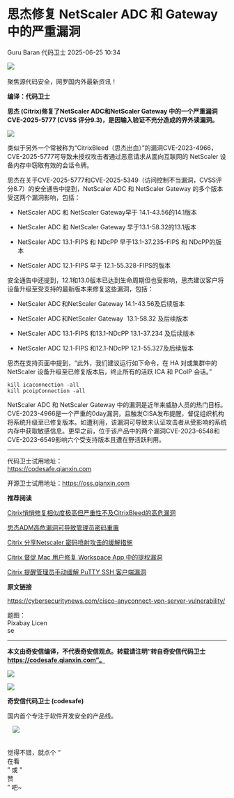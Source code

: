 #  思杰修复 NetScaler ADC 和 Gateway 中的严重漏洞  
Guru Baran  代码卫士   2025-06-25 10:34  
  
![](https://mmbiz.qpic.cn/mmbiz_gif/Az5ZsrEic9ot90z9etZLlU7OTaPOdibteeibJMMmbwc29aJlDOmUicibIRoLdcuEQjtHQ2qjVtZBt0M5eVbYoQzlHiaw/640?wx_fmt=gif "")  
    
聚焦源代码安全，网罗国内外最新资讯！  
  
**编译：代码卫士**  
  
**思杰 (Citrix)修复了NetScaler ADC和NetScaler Gateway 中的一个严重漏洞CVE-2025-5777 (CVSS 评分9.3)，是因输入验证不充分造成的界外读漏洞。**  
  
![](https://mmbiz.qpic.cn/mmbiz_png/oBANLWYScMQiaHEEicnHg2bcdILZy8TaZricm13JRT7SibiaWOnusGPFr8Yhj4nbDSbmv1ynV66yFzbvDZxOI7Npncg/640?wx_fmt=png&from=appmsg "")  
  
  
类似于另外一个常被称为“CitrixBleed（思杰出血）”的漏洞CVE-2023-4966，CVE-2025-5777可导致未授权攻击者通过恶意请求从面向互联网的 NetScaler 设备内存中窃取有效的会话令牌。  
  
思杰在关于CVE-2025-5777和CVE-2025-5349（访问控制不当漏洞，CVSS评分8.7）的安全通告中提到，NetScaler ADC 和 NetScaler Gateway 的多个版本受这两个漏洞影响，包括：  
  
- NetScaler ADC 和 NetScaler Gateway早于 14.1-43.56的14.1版本  
  
- NetScaler ADC 和 NetScaler Gateway 早于13.1-58.32的13.1版本  
  
- NetScaler ADC 13.1-FIPS 和 NDcPP 早于13.1-37.235-FIPS 和 NDcPP的版本  
  
- NetScaler ADC 12.1-FIPS 早于 12.1-55.328-FIPS的版本  
  
  
  
安全通告中还提到，12.1和13.0版本已达到生命周期但也受影响，思杰建议客户将设备升级至受支持的最新版本来修复这些漏洞，包括：  
  
- NetScaler ADC 和NetScaler Gateway 14.1-43.56及后续版本  
  
- NetScaler ADC 和NetScaler Gateway   13.1-58.32 及后续版本   
  
- NetScaler ADC 13.1-FIPS 和13.1-NDcPP 13.1-37.234 及后续版本  
  
- NetScaler ADC 12.1-FIPS 和12.1-NDcPP 12.1-55.327及后续版本  
  
  
  
思杰在支持页面中提到，“此外，我们建议运行如下命令，在 HA 对或集群中的 NetScaler 设备升级至已修复版本后，终止所有的活跃 ICA 和 PCoIP 会话。”  
```
kill icaconnection -all
kill pcoipConnection -all
```  
  
  
NetScaler ADC 和 NetScaler Gateway 中的漏洞是近年来威胁人员的热门目标。CVE-2023-4966是一个严重的0day漏洞，且触发CISA发布提醒，督促组织机构将系统升级至已修复版本。如遭利用，该漏洞可导致未认证攻击者从受影响的系统内存中获取敏感信息。更早之前，位于该产品中的两个漏洞CVE-2023-6548和CVE-2023-6549影响六个受支持版本且遭在野活跃利用。  
  
****  
代码卫士试用地址：  
https://codesafe.qianxin.com  
  
开源卫士试用地址：https://oss.qianxin.com  
  
  
  
  
  
  
  
  
  
  
  
  
  
**推荐阅读**  
  
[Citrix悄悄修复相似度极高但严重性不及CitrixBleed的高危漏洞](https://mp.weixin.qq.com/s?__biz=MzI2NTg4OTc5Nw==&mid=2247519419&idx=1&sn=3bb85759ff76414bd555bb55aa1b3c16&scene=21#wechat_redirect)  
  
  
[思杰ADM高危漏洞可导致管理员密码重置](https://mp.weixin.qq.com/s?__biz=MzI2NTg4OTc5Nw==&mid=2247512458&idx=3&sn=b55867df7184e1bc35226d1d943cabe3&scene=21#wechat_redirect)  
  
  
[Citrix 分享Netscaler 密码喷射攻击的缓解措施](https://mp.weixin.qq.com/s?__biz=MzI2NTg4OTc5Nw==&mid=2247521806&idx=1&sn=0678a9877c98e19004381988c56fc6c5&scene=21#wechat_redirect)  
  
  
[Citrix 督促 Mac 用户修复 Workspace App 中的提权漏洞](https://mp.weixin.qq.com/s?__biz=MzI2NTg4OTc5Nw==&mid=2247519614&idx=1&sn=9e0519627dc928e416d3ba3de0a1941c&scene=21#wechat_redirect)  
  
  
[Citrix 提醒管理员手动缓解 PuTTY SSH 客户端漏洞](https://mp.weixin.qq.com/s?__biz=MzI2NTg4OTc5Nw==&mid=2247519453&idx=1&sn=b108366a369534bc2bc55f5a5089d587&scene=21#wechat_redirect)  
  
  
  
  
  
**原文链接**  
  
https://cybersecuritynews.com/cisco-anyconnect-vpn-server-vulnerability/  
  
  
  
题图：  
Pixabay Licen  
se  
  
****  
**本文由奇安信编译，不代表奇安信观点。转载请注明“转自奇安信代码卫士 https://codesafe.qianxin.com”。**  
  
  
  
  
![](https://mmbiz.qpic.cn/mmbiz_jpg/oBANLWYScMSf7nNLWrJL6dkJp7RB8Kl4zxU9ibnQjuvo4VoZ5ic9Q91K3WshWzqEybcroVEOQpgYfx1uYgwJhlFQ/640?wx_fmt=jpeg "")  
  
![](https://mmbiz.qpic.cn/mmbiz_jpg/oBANLWYScMSN5sfviaCuvYQccJZlrr64sRlvcbdWjDic9mPQ8mBBFDCKP6VibiaNE1kDVuoIOiaIVRoTjSsSftGC8gw/640?wx_fmt=jpeg "")  
  
**奇安信代码卫士 (codesafe)**  
  
国内首个专注于软件开发安全的产品线。  
  
   ![](https://mmbiz.qpic.cn/mmbiz_gif/oBANLWYScMQ5iciaeKS21icDIWSVd0M9zEhicFK0rbCJOrgpc09iaH6nvqvsIdckDfxH2K4tu9CvPJgSf7XhGHJwVyQ/640?wx_fmt=gif "")  
  
   
觉得不错，就点个 “  
在看  
” 或 "  
赞  
” 吧~  
  
